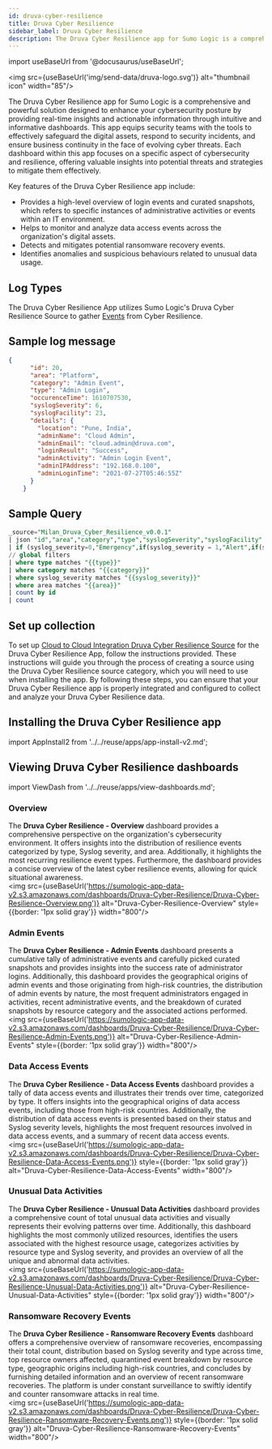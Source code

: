 ```yaml
---
id: druva-cyber-resilience
title: Druva Cyber Resilience
sidebar_label: Druva Cyber Resilience
description: The Druva Cyber Resilience app for Sumo Logic is a comprehensive and powerful solution designed to enhance your cybersecurity posture by providing real-time insights and actionable information through intuitive and informative dashboards.
---
```


import useBaseUrl from '@docusaurus/useBaseUrl';

<img src={useBaseUrl('img/send-data/druva-logo.svg')} alt="thumbnail icon" width="85"/>

The Druva Cyber Resilience app for Sumo Logic is a comprehensive and powerful solution designed to enhance your cybersecurity posture by providing real-time insights and actionable information through intuitive and informative dashboards. This app equips security teams with the tools to effectively safeguard the digital assets, respond to security incidents, and ensure business continuity in the face of evolving cyber threats. Each dashboard within this app focuses on a specific aspect of cybersecurity and resilience, offering valuable insights into potential threats and strategies to mitigate them effectively.

Key features of the Druva Cyber Resilience app include:

- Provides a high-level overview of login events and curated snapshots, which refers to specific instances of administrative activities or events within an IT environment.
- Helps to monitor and analyze data access events across the organization's digital assets.
- Detects and mitigates potential ransomware recovery events.
- Identifies anomalies and suspicious behaviours related to unusual data usage.

## Log Types

The Druva Cyber Resilience App utilizes Sumo Logic's Druva Cyber Resilience Source to gather [Events](https://developer.druva.com/reference/listeventsbytracker) from Cyber Resilience.

## Sample log message

```json title="Sample Event"
{
      "id": 20,
      "area": "Platform",
      "category": "Admin Event",
      "type": "Admin Login",
      "occurenceTime": 1610707530,
      "syslogSeverity": 6,
      "syslogFacility": 23,
      "details": {
        "location": "Pune, India",
        "adminName": "Cloud Admin",
        "adminEmail": "cloud.admin@druva.com",
        "loginResult": "Success",
        "adminActivity": "Admin Login Event",
        "adminIPAddress": "192.168.0.100",
        "adminLoginTime": "2021-07-27T05:46:55Z"
      }
    }
```

## Sample Query

```sql title="Events Count"
_source="Milan_Druva_Cyber_Resilience_v0.0.1"
| json "id","area","category","type","syslogSeverity","syslogFacility" as id,area,category,type,syslog_severity,syslog_facility nodrop
| if (syslog_severity=0,"Emergency",if(syslog_severity = 1,"Alert",if(syslog_severity = 2,"Critical",if(syslog_severity=3,"Error",if(syslog_severity = 4,"Warning",if(syslog_severity=5,"Notice",if(syslog_severity=6,"Informational",if(syslog_severity=7,"Debug","None")))))))) as syslog_severity
// global filters
| where type matches "{{type}}"
| where category matches "{{category}}"
| where syslog_severity matches "{{syslog_severity}}"
| where area matches "{{area}}"
| count by id
| count
```

## Set up collection

To set up [Cloud to Cloud Integration Druva Cyber Resilience Source](/docs/send-data/hosted-collectors/cloud-to-cloud-integration-framework/druva-cyber-resilience-source) for the Druva Cyber Resilience App, follow the instructions provided. These instructions will guide you through the process of creating a source using the Druva Cyber Resilience source category, which you will need to use when installing the app. By following these steps, you can ensure that your Druva Cyber Resilience app is properly integrated and configured to collect and analyze your Druva Cyber Resilience data.

## Installing the Druva Cyber Resilience app

import AppInstall2 from '../../reuse/apps/app-install-v2.md';

<AppInstall2/>

## Viewing Druva Cyber Resilience dashboards​

import ViewDash from '../../reuse/apps/view-dashboards.md';

<ViewDash/>

### Overview

The **Druva Cyber Resilience - Overview** dashboard provides a comprehensive perspective on the organization's cybersecurity environment. It offers insights into the distribution of resilience events categorized by type, Syslog severity, and area. Additionally, it highlights the most recurring resilience event types. Furthermore, the dashboard provides a concise overview of the latest cyber resilience events, allowing for quick situational awareness.<br/><img src={useBaseUrl('https://sumologic-app-data-v2.s3.amazonaws.com/dashboards/Druva-Cyber-Resilience/Druva-Cyber-Resilience-Overview.png')} alt="Druva-Cyber-Resilience-Overview" style={{border: '1px solid gray'}} width="800"/>

### Admin Events

The **Druva Cyber Resilience - Admin Events** dashboard presents a cumulative tally of administrative events and carefully picked curated snapshots and provides insights into the success rate of administrator logins. Additionally, this dashboard provides the geographical origins of admin events and those originating from high-risk countries, the distribution of admin events by nature, the most frequent administrators engaged in activities, recent administrative events, and the breakdown of curated snapshots by resource category and the associated actions performed.<br/><img src={useBaseUrl('https://sumologic-app-data-v2.s3.amazonaws.com/dashboards/Druva-Cyber-Resilience/Druva-Cyber-Resilience-Admin-Events.png')} alt="Druva-Cyber-Resilience-Admin-Events" style={{border: '1px solid gray'}} width="800"/>

### Data Access Events

The **Druva Cyber Resilience - Data Access Events** dashboard provides a tally of data access events and illustrates their trends over time, categorized by type. It offers insights into the geographical origins of data access events, including those from high-risk countries. Additionally, the distribution of data access events is presented based on their status and Syslog severity levels, highlights the most frequent resources involved in data access events, and a summary of recent data access events.<br/><img src={useBaseUrl('https://sumologic-app-data-v2.s3.amazonaws.com/dashboards/Druva-Cyber-Resilience/Druva-Cyber-Resilience-Data-Access-Events.png')} style={{border: '1px solid gray'}} alt="Druva-Cyber-Resilience-Data-Access-Events" width="800"/>

### Unusual Data Activities

The **Druva Cyber Resilience - Unusual Data Activities** dashboard provides a comprehensive count of total unusual data activities and visually represents their evolving patterns over time. Additionally, this dashboard highlights the most commonly utilized resources, identifies the users associated with the highest resource usage, categorizes activities by resource type and Syslog severity, and provides an overview of all the unique and abnormal data activities.<br/><img src={useBaseUrl('https://sumologic-app-data-v2.s3.amazonaws.com/dashboards/Druva-Cyber-Resilience/Druva-Cyber-Resilience-Unusual-Data-Activities.png')} alt="Druva-Cyber-Resilience-Unusual-Data-Activities" style={{border: '1px solid gray'}} width="800"/>

### Ransomware Recovery Events

The **Druva Cyber Resilience - Ransomware Recovery Events** dashboard offers a comprehensive overview of ransomware recoveries, encompassing their total count, distribution based on Syslog severity and type across time, top resource owners affected, quarantined event breakdown by resource type, geographic origins including high-risk countries, and concludes by furnishing detailed information and an overview of recent ransomware recoveries. The platform is under constant surveillance to swiftly identify and counter ransomware attacks in real time.<br/><img src={useBaseUrl('https://sumologic-app-data-v2.s3.amazonaws.com/dashboards/Druva-Cyber-Resilience/Druva-Cyber-Resilience-Ransomware-Recovery-Events.png')} style={{border: '1px solid gray'}} alt="Druva-Cyber-Resilience-Ransomware-Recovery-Events" width="800"/>

